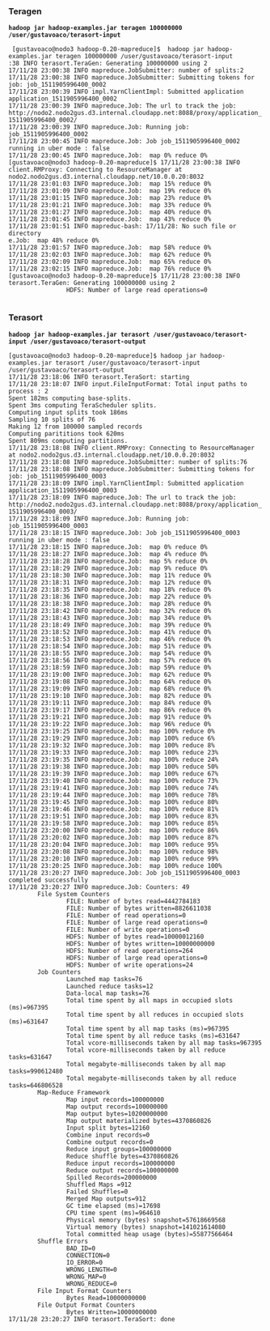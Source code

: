 <h3>Teragen</h3>
 <strong><code>hadoop jar hadoop-examples.jar teragen 100000000 /user/gustavoaco/terasort-input</code> </strong>
 </br>
 <code>
 [gustavoaco@nodo3 hadoop-0.20-mapreduce]$  hadoop jar hadoop-examples.jar teragen 100000000 /user/gustavoaco/terasort-input
:38 INFO terasort.TeraGen: Generating 100000000 using 2
17/11/28 23:00:38 INFO mapreduce.JobSubmitter: number of splits:2
17/11/28 23:00:38 INFO mapreduce.JobSubmitter: Submitting tokens for job: job_1511905996400_0002
17/11/28 23:00:39 INFO impl.YarnClientImpl: Submitted application application_1511905996400_0002
17/11/28 23:00:39 INFO mapreduce.Job: The url to track the job: http://nodo2.nodo2gus.d3.internal.cloudapp.net:8088/proxy/application_1511905996400_0002/
17/11/28 23:00:39 INFO mapreduce.Job: Running job: job_1511905996400_0002
17/11/28 23:00:45 INFO mapreduce.Job: Job job_1511905996400_0002 running in uber mode : false
17/11/28 23:00:45 INFO mapreduce.Job:  map 0% reduce 0%
[gustavoaco@nodo3 hadoop-0.20-mapreduce]$ 17/11/28 23:00:38 INFO client.RMProxy: Connecting to ResourceManager at nodo2.nodo2gus.d3.internal.cloudapp.net/10.0.0.20:8032
17/11/28 23:01:03 INFO mapreduce.Job:  map 15% reduce 0%
17/11/28 23:01:09 INFO mapreduce.Job:  map 19% reduce 0%
17/11/28 23:01:15 INFO mapreduce.Job:  map 23% reduce 0%
17/11/28 23:01:21 INFO mapreduce.Job:  map 33% reduce 0%
17/11/28 23:01:27 INFO mapreduce.Job:  map 40% reduce 0%
17/11/28 23:01:45 INFO mapreduce.Job:  map 43% reduce 0%
17/11/28 23:01:51 INFO mapreduc-bash: 17/11/28: No such file or directory
e.Job:  map 48% reduce 0%
17/11/28 23:01:57 INFO mapreduce.Job:  map 58% reduce 0%
17/11/28 23:02:03 INFO mapreduce.Job:  map 62% reduce 0%
17/11/28 23:02:09 INFO mapreduce.Job:  map 65% reduce 0%
17/11/28 23:02:15 INFO mapreduce.Job:  map 76% reduce 0%
[gustavoaco@nodo3 hadoop-0.20-mapreduce]$ 17/11/28 23:00:38 INFO terasort.TeraGen: Generating 100000000 using 2
                HDFS: Number of large read operations=0
 </code>
 <h3>Terasort</h3>
 <strong><code>hadoop jar hadoop-examples.jar terasort /user/gustavoaco/terasort-input /user/gustavoaco/terasort-output</code></strong>
 <br>
 <code>
[gustavoaco@nodo3 hadoop-0.20-mapreduce]$ hadoop jar hadoop-examples.jar terasort /user/gustavoaco/terasort-input /user/gustavoaco/terasort-output
17/11/28 23:18:06 INFO terasort.TeraSort: starting
17/11/28 23:18:07 INFO input.FileInputFormat: Total input paths to process : 2
Spent 182ms computing base-splits.
Spent 3ms computing TeraScheduler splits.
Computing input splits took 186ms
Sampling 10 splits of 76
Making 12 from 100000 sampled records
Computing parititions took 620ms
Spent 809ms computing partitions.
17/11/28 23:18:08 INFO client.RMProxy: Connecting to ResourceManager at nodo2.nodo2gus.d3.internal.cloudapp.net/10.0.0.20:8032
17/11/28 23:18:08 INFO mapreduce.JobSubmitter: number of splits:76
17/11/28 23:18:08 INFO mapreduce.JobSubmitter: Submitting tokens for job: job_1511905996400_0003
17/11/28 23:18:09 INFO impl.YarnClientImpl: Submitted application application_1511905996400_0003
17/11/28 23:18:09 INFO mapreduce.Job: The url to track the job: http://nodo2.nodo2gus.d3.internal.cloudapp.net:8088/proxy/application_1511905996400_0003/
17/11/28 23:18:09 INFO mapreduce.Job: Running job: job_1511905996400_0003
17/11/28 23:18:15 INFO mapreduce.Job: Job job_1511905996400_0003 running in uber mode : false
17/11/28 23:18:15 INFO mapreduce.Job:  map 0% reduce 0%
17/11/28 23:18:27 INFO mapreduce.Job:  map 4% reduce 0%
17/11/28 23:18:28 INFO mapreduce.Job:  map 5% reduce 0%
17/11/28 23:18:29 INFO mapreduce.Job:  map 9% reduce 0%
17/11/28 23:18:30 INFO mapreduce.Job:  map 11% reduce 0%
17/11/28 23:18:31 INFO mapreduce.Job:  map 12% reduce 0%
17/11/28 23:18:35 INFO mapreduce.Job:  map 18% reduce 0%
17/11/28 23:18:36 INFO mapreduce.Job:  map 22% reduce 0%
17/11/28 23:18:38 INFO mapreduce.Job:  map 28% reduce 0%
17/11/28 23:18:42 INFO mapreduce.Job:  map 32% reduce 0%
17/11/28 23:18:43 INFO mapreduce.Job:  map 34% reduce 0%
17/11/28 23:18:49 INFO mapreduce.Job:  map 39% reduce 0%
17/11/28 23:18:52 INFO mapreduce.Job:  map 41% reduce 0%
17/11/28 23:18:53 INFO mapreduce.Job:  map 46% reduce 0%
17/11/28 23:18:54 INFO mapreduce.Job:  map 51% reduce 0%
17/11/28 23:18:55 INFO mapreduce.Job:  map 54% reduce 0%
17/11/28 23:18:56 INFO mapreduce.Job:  map 57% reduce 0%
17/11/28 23:18:59 INFO mapreduce.Job:  map 59% reduce 0%
17/11/28 23:19:00 INFO mapreduce.Job:  map 62% reduce 0%
17/11/28 23:19:08 INFO mapreduce.Job:  map 64% reduce 0%
17/11/28 23:19:09 INFO mapreduce.Job:  map 68% reduce 0%
17/11/28 23:19:10 INFO mapreduce.Job:  map 82% reduce 0%
17/11/28 23:19:11 INFO mapreduce.Job:  map 84% reduce 0%
17/11/28 23:19:17 INFO mapreduce.Job:  map 86% reduce 0%
17/11/28 23:19:21 INFO mapreduce.Job:  map 91% reduce 0%
17/11/28 23:19:22 INFO mapreduce.Job:  map 96% reduce 0%
17/11/28 23:19:25 INFO mapreduce.Job:  map 100% reduce 0%
17/11/28 23:19:29 INFO mapreduce.Job:  map 100% reduce 6%
17/11/28 23:19:32 INFO mapreduce.Job:  map 100% reduce 8%
17/11/28 23:19:33 INFO mapreduce.Job:  map 100% reduce 23%
17/11/28 23:19:35 INFO mapreduce.Job:  map 100% reduce 24%
17/11/28 23:19:38 INFO mapreduce.Job:  map 100% reduce 50%
17/11/28 23:19:39 INFO mapreduce.Job:  map 100% reduce 67%
17/11/28 23:19:40 INFO mapreduce.Job:  map 100% reduce 73%
17/11/28 23:19:41 INFO mapreduce.Job:  map 100% reduce 74%
17/11/28 23:19:44 INFO mapreduce.Job:  map 100% reduce 78%
17/11/28 23:19:45 INFO mapreduce.Job:  map 100% reduce 80%
17/11/28 23:19:46 INFO mapreduce.Job:  map 100% reduce 81%
17/11/28 23:19:51 INFO mapreduce.Job:  map 100% reduce 83%
17/11/28 23:19:58 INFO mapreduce.Job:  map 100% reduce 85%
17/11/28 23:20:00 INFO mapreduce.Job:  map 100% reduce 86%
17/11/28 23:20:02 INFO mapreduce.Job:  map 100% reduce 87%
17/11/28 23:20:04 INFO mapreduce.Job:  map 100% reduce 95%
17/11/28 23:20:08 INFO mapreduce.Job:  map 100% reduce 98%
17/11/28 23:20:10 INFO mapreduce.Job:  map 100% reduce 99%
17/11/28 23:20:25 INFO mapreduce.Job:  map 100% reduce 100%
17/11/28 23:20:27 INFO mapreduce.Job: Job job_1511905996400_0003 completed successfully
17/11/28 23:20:27 INFO mapreduce.Job: Counters: 49
        File System Counters
                FILE: Number of bytes read=4442784183
                FILE: Number of bytes written=8826611038
                FILE: Number of read operations=0
                FILE: Number of large read operations=0
                FILE: Number of write operations=0
                HDFS: Number of bytes read=10000012160
                HDFS: Number of bytes written=10000000000
                HDFS: Number of read operations=264
                HDFS: Number of large read operations=0
                HDFS: Number of write operations=24
        Job Counters
                Launched map tasks=76
                Launched reduce tasks=12
                Data-local map tasks=76
                Total time spent by all maps in occupied slots (ms)=967395
                Total time spent by all reduces in occupied slots (ms)=631647
                Total time spent by all map tasks (ms)=967395
                Total time spent by all reduce tasks (ms)=631647
                Total vcore-milliseconds taken by all map tasks=967395
                Total vcore-milliseconds taken by all reduce tasks=631647
                Total megabyte-milliseconds taken by all map tasks=990612480
                Total megabyte-milliseconds taken by all reduce tasks=646806528
        Map-Reduce Framework
                Map input records=100000000
                Map output records=100000000
                Map output bytes=10200000000
                Map output materialized bytes=4370860826
                Input split bytes=12160
                Combine input records=0
                Combine output records=0
                Reduce input groups=100000000
                Reduce shuffle bytes=4370860826
                Reduce input records=100000000
                Reduce output records=100000000
                Spilled Records=200000000
                Shuffled Maps =912
                Failed Shuffles=0
                Merged Map outputs=912
                GC time elapsed (ms)=17698
                CPU time spent (ms)=964610
                Physical memory (bytes) snapshot=57618669568
                Virtual memory (bytes) snapshot=141021614080
                Total committed heap usage (bytes)=55877566464
        Shuffle Errors
                BAD_ID=0
                CONNECTION=0
                IO_ERROR=0
                WRONG_LENGTH=0
                WRONG_MAP=0
                WRONG_REDUCE=0
        File Input Format Counters
                Bytes Read=10000000000
        File Output Format Counters
                Bytes Written=10000000000
17/11/28 23:20:27 INFO terasort.TeraSort: done
</code>

